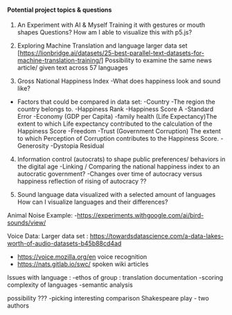 #### Potential project topics & questions


1. An Experiment with AI & Myself
Training it with gestures or mouth shapes
Questions? 
How am I able to visualize this with p5.js?

2. Exploring Machine Translation and language
larger data set [https://lionbridge.ai/datasets/25-best-parallel-text-datasets-for-machine-translation-training/]
Possibility to examine the same news article/ given text across 57 languages

3. Gross National Happiness Index
-What does happiness look and sound like?
- Factors that could be compared in data set:
-Country
-The region the country belongs to.
-Happiness Rank
-Happiness Score A
-Standard Error
-Economy (GDP per Capita)
-family health (Life Expectancy)The extent to which Life expectancy contributed to the calculation of the Happiness Score
-Freedom
-Trust (Government Corruption) The extent to which Perception of Corruption contributes to the Happiness Score.
-Generosity
-Dystopia Residual 

4. Information control (autocrats) to shape public preferences/ behaviors in the digital age
-Linking / Comparing the national happiness index to an autocratic government? 
-Changes over time of autocracy versus happiness reflection of rising of autocracy ??

5. Sound language data visualized with a selected amount of languages
How can I visualize languages and their differences? 

Animal Noise Example:
-https://experiments.withgoogle.com/ai/bird-sounds/view/

Voice Data:
Larger data set : https://towardsdatascience.com/a-data-lakes-worth-of-audio-datasets-b45b88cd4ad

- https://voice.mozilla.org/en voice recognition 
- https://nats.gitlab.io/swc/ spoken wiki articles

Issues with language : 
-ethos of group : translation documentation 
-scoring complexity of languages 
-semantic analysis 

possibility ???
-picking interesting comparison Shakespeare play - two authors 



